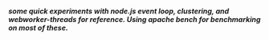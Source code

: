 ##### some quick experiments with node.js event loop, clustering, and webworker-threads for reference. Using apache bench for benchmarking on most of these.

